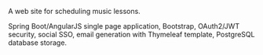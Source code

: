 A web site for scheduling music lessons.

Spring Boot/AngularJS single page application, Bootstrap, OAuth2/JWT security, social SSO, email generation with Thymeleaf template, PostgreSQL database storage.

